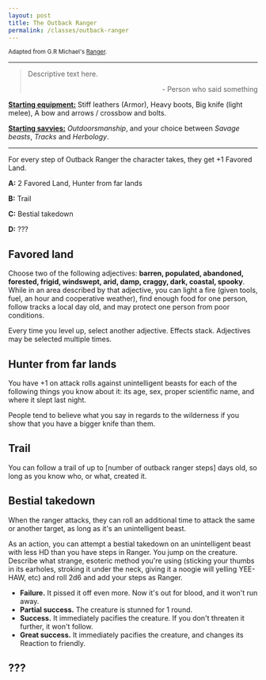 ```yaml
---
layout: post
title: The Outback Ranger
permalink: /classes/outback-ranger
---
```

<small>Adapted from G.R Michael's [Ranger](https://as-they-must.blogspot.com/2022/04/they-do-not-know-how-to-do-right-glog.html).</small>

***

>Descriptive text here.
>
><p style="text-align: right">- Person who said something</p>

<b><u>Starting equipment:</u></b> Stiff leathers (Armor), Heavy boots, Big knife (light melee), A bow and arrows / crossbow and bolts.

<b><u>Starting savvies:</u></b> <i>Outdoorsmanship</i>, and your choice between <i>Savage beasts</i>, <i>Tracks</i> and <i>Herbology</i>.

***

For every step of Outback Ranger the character takes, they get +1 Favored Land.

<b>A:</b> 2 Favored Land, Hunter from far lands

<b>B:</b> Trail

<b>C:</b> Bestial takedown

<b>D:</b> ???

## Favored land
Choose two of the following adjectives: <b>barren, populated, abandoned, forested, frigid, windswept, arid, damp, craggy, dark, coastal, spooky</b>. While in an area described by that adjective, you can light a fire (given tools, fuel, an hour and cooperative weather), find enough food for one person, follow tracks a local day old, and may protect one person from poor conditions.

Every time you level up, select another adjective. Effects stack. Adjectives may be selected multiple times.

## Hunter from far lands
You have +1 on attack rolls against unintelligent beasts for each of the following things you know about it: its age, sex, proper scientific name, and where it slept last night.

People tend to believe what you say in regards to the wilderness if you show that you have a bigger knife than them.

## Trail
You can follow a trail of up to [number of outback ranger steps] days old, so long as you know who, or what, created it.

## Bestial takedown
When the ranger attacks, they can roll an additional time to attack the same or another target, as long as it's an unintelligent beast.

As an action, you can attempt a bestial takedown on an unintelligent beast with less HD than you have steps in Ranger. You jump on the creature. Describe what strange, esoteric method you're using (sticking your thumbs in its earholes, stroking it under the neck, giving it a noogie will yelling YEE-HAW, etc) and roll 2d6 and add your steps as Ranger.
* <b>Failure.</b> It pissed it off even more. Now it's out for blood, and it won't run away.
* <b>Partial success.</b> The creature is stunned for 1 round.
* <b>Success.</b> It immediately pacifies the creature. If you don't threaten it further, it won't follow.
* <b>Great success.</b> It immediately pacifies the creature, and changes its Reaction to friendly.

## ???
